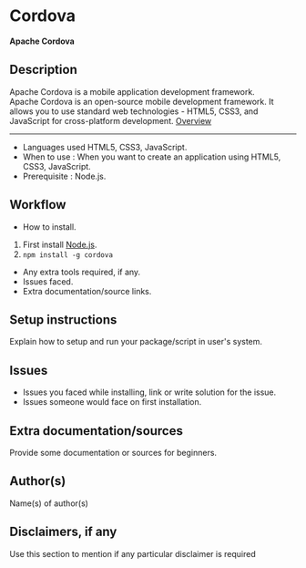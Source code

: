 # Cordova
**Apache Cordova**

## Description
Apache Cordova is a mobile application development framework.<br>
Apache Cordova is an open-source mobile development framework. It allows you to use standard web technologies - HTML5, CSS3, and JavaScript for cross-platform development.
[Overview](https://cordova.apache.org/docs/en/latest/guide/overview/index.html)

****

- Languages used HTML5, CSS3, JavaScript.
- When to use : When you want to create an application using HTML5, CSS3, JavaScript.
- Prerequisite : Node.js.


## Workflow 

- How to install.
1. First install [Node.js](https://nodejs.org/en/).
1. ```npm install -g cordova```

- Any extra tools required, if any.
- Issues faced.
- Extra documentation/source links.


## Setup instructions

Explain how to setup and run your package/script in user's system. 


## Issues 

- Issues you faced while installing, link or write solution for the issue.
- Issues someone would face on first installation. 


## Extra documentation/sources

Provide some documentation or sources for beginners.


## Author(s)

Name(s) of author(s)


## Disclaimers, if any

Use this section to mention if any particular disclaimer is required
